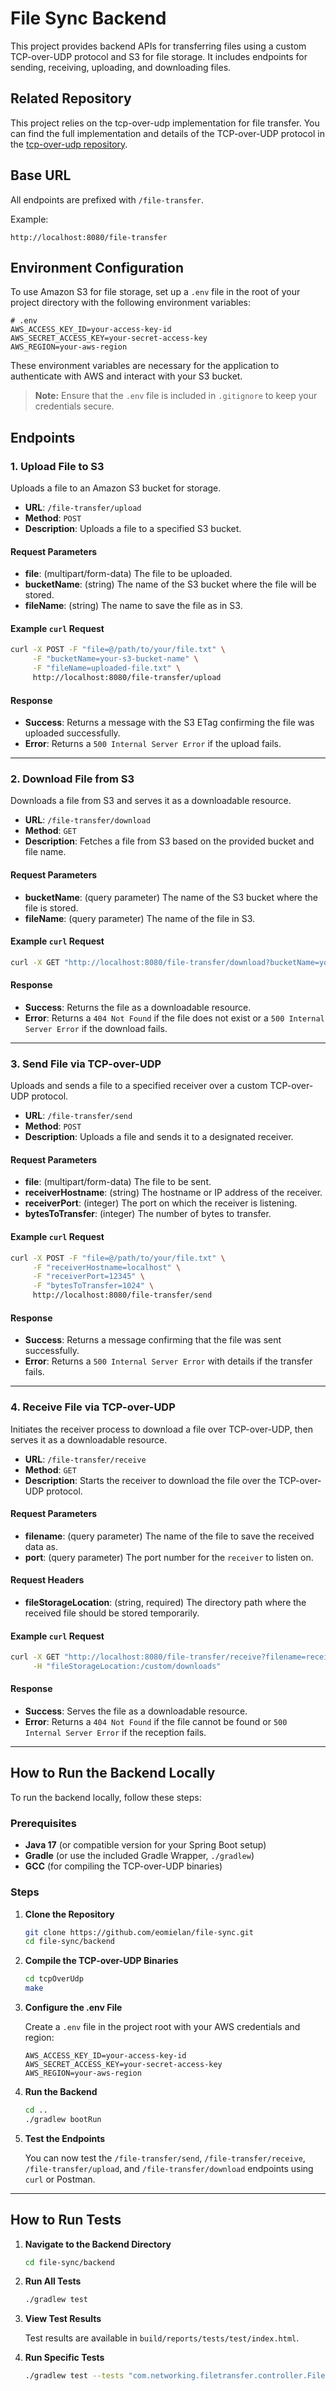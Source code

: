 # File Sync Backend

This project provides backend APIs for transferring files using a custom TCP-over-UDP protocol and S3 for file storage. It includes endpoints for sending, receiving, uploading, and downloading files.

## Related Repository

This project relies on the tcp-over-udp implementation for file transfer. You can find the full implementation and details of the TCP-over-UDP protocol in the [tcp-over-udp repository](https://github.com/eomielan/tcp-over-udp).

## Base URL

All endpoints are prefixed with `/file-transfer`.

Example:

```plaintext
http://localhost:8080/file-transfer
```

## Environment Configuration

To use Amazon S3 for file storage, set up a `.env` file in the root of your project directory with the following environment variables:

```plaintext
# .env
AWS_ACCESS_KEY_ID=your-access-key-id
AWS_SECRET_ACCESS_KEY=your-secret-access-key
AWS_REGION=your-aws-region
```

These environment variables are necessary for the application to authenticate with AWS and interact with your S3 bucket.

> **Note:** Ensure that the `.env` file is included in `.gitignore` to keep your credentials secure.

## Endpoints

### 1. Upload File to S3

Uploads a file to an Amazon S3 bucket for storage.

- **URL**: `/file-transfer/upload`
- **Method**: `POST`
- **Description**: Uploads a file to a specified S3 bucket.

#### Request Parameters

- **file**: (multipart/form-data) The file to be uploaded.
- **bucketName**: (string) The name of the S3 bucket where the file will be stored.
- **fileName**: (string) The name to save the file as in S3.

#### Example `curl` Request

```bash
curl -X POST -F "file=@/path/to/your/file.txt" \
     -F "bucketName=your-s3-bucket-name" \
     -F "fileName=uploaded-file.txt" \
     http://localhost:8080/file-transfer/upload
```

#### Response

- **Success**: Returns a message with the S3 ETag confirming the file was uploaded successfully.
- **Error**: Returns a `500 Internal Server Error` if the upload fails.

---

### 2. Download File from S3

Downloads a file from S3 and serves it as a downloadable resource.

- **URL**: `/file-transfer/download`
- **Method**: `GET`
- **Description**: Fetches a file from S3 based on the provided bucket and file name.

#### Request Parameters

- **bucketName**: (query parameter) The name of the S3 bucket where the file is stored.
- **fileName**: (query parameter) The name of the file in S3.

#### Example `curl` Request

```bash
curl -X GET "http://localhost:8080/file-transfer/download?bucketName=your-s3-bucket-name&fileName=your-file-name" -o downloaded-file.txt
```

#### Response

- **Success**: Returns the file as a downloadable resource.
- **Error**: Returns a `404 Not Found` if the file does not exist or a `500 Internal Server Error` if the download fails.

---

### 3. Send File via TCP-over-UDP

Uploads and sends a file to a specified receiver over a custom TCP-over-UDP protocol.

- **URL**: `/file-transfer/send`
- **Method**: `POST`
- **Description**: Uploads a file and sends it to a designated receiver.

#### Request Parameters

- **file**: (multipart/form-data) The file to be sent.
- **receiverHostname**: (string) The hostname or IP address of the receiver.
- **receiverPort**: (integer) The port on which the receiver is listening.
- **bytesToTransfer**: (integer) The number of bytes to transfer.

#### Example `curl` Request

```bash
curl -X POST -F "file=@/path/to/your/file.txt" \
     -F "receiverHostname=localhost" \
     -F "receiverPort=12345" \
     -F "bytesToTransfer=1024" \
     http://localhost:8080/file-transfer/send
```

#### Response

- **Success**: Returns a message confirming that the file was sent successfully.
- **Error**: Returns a `500 Internal Server Error` with details if the transfer fails.

---

### 4. Receive File via TCP-over-UDP

Initiates the receiver process to download a file over TCP-over-UDP, then serves it as a downloadable resource.

- **URL**: `/file-transfer/receive`
- **Method**: `GET`
- **Description**: Starts the receiver to download the file over the TCP-over-UDP protocol.

#### Request Parameters

- **filename**: (query parameter) The name of the file to save the received data as.
- **port**: (query parameter) The port number for the `receiver` to listen on.

#### Request Headers

- **fileStorageLocation**: (string, required) The directory path where the received file should be stored temporarily.

#### Example `curl` Request

```bash
curl -X GET "http://localhost:8080/file-transfer/receive?filename=received_file.txt&port=12345" \
     -H "fileStorageLocation:/custom/downloads"
```

#### Response

- **Success**: Serves the file as a downloadable resource.
- **Error**: Returns a `404 Not Found` if the file cannot be found or `500 Internal Server Error` if the reception fails.

---

## How to Run the Backend Locally

To run the backend locally, follow these steps:

### Prerequisites

- **Java 17** (or compatible version for your Spring Boot setup)
- **Gradle** (or use the included Gradle Wrapper, `./gradlew`)
- **GCC** (for compiling the TCP-over-UDP binaries)

### Steps

1. **Clone the Repository**

   ```bash
   git clone https://github.com/eomielan/file-sync.git
   cd file-sync/backend
   ```

2. **Compile the TCP-over-UDP Binaries**

   ```bash
   cd tcpOverUdp
   make
   ```

3. **Configure the .env File**

   Create a `.env` file in the project root with your AWS credentials and region:

   ```plaintext
   AWS_ACCESS_KEY_ID=your-access-key-id
   AWS_SECRET_ACCESS_KEY=your-secret-access-key
   AWS_REGION=your-aws-region
   ```

4. **Run the Backend**

   ```bash
   cd ..
   ./gradlew bootRun
   ```

5. **Test the Endpoints**

   You can now test the `/file-transfer/send`, `/file-transfer/receive`, `/file-transfer/upload`, and `/file-transfer/download` endpoints using `curl` or Postman.

---

## How to Run Tests

1. **Navigate to the Backend Directory**

   ```bash
   cd file-sync/backend
   ```

2. **Run All Tests**

   ```bash
   ./gradlew test
   ```

3. **View Test Results**

   Test results are available in `build/reports/tests/test/index.html`.

4. **Run Specific Tests**

   ```bash
   ./gradlew test --tests "com.networking.filetransfer.controller.FileControllerTest"
   ```
